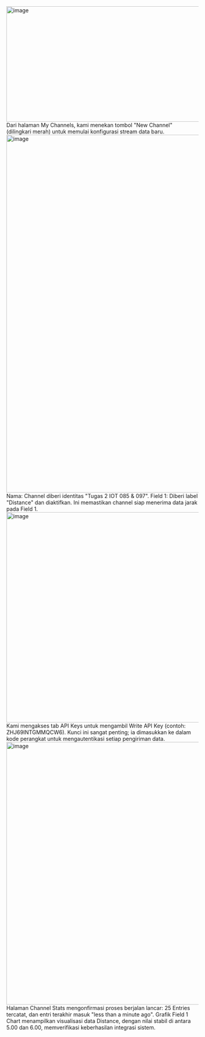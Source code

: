 <img width="619" height="302" alt="image" src="https://github.com/user-attachments/assets/12d7cefc-55eb-4b51-92fc-26e2cf7fd7e7" />
Dari halaman My Channels, kami menekan tombol "New Channel" (dilingkari merah) untuk memulai konfigurasi stream data baru.

<img width="941" height="936" alt="image" src="https://github.com/user-attachments/assets/7e3ce73e-0efe-4d19-9d6d-455ce1e8bff9" />
Nama: Channel diberi identitas "Tugas 2 IOT 085 & 097". Field 1: Diberi label "Distance" dan diaktifkan. Ini memastikan channel siap menerima data jarak pada Field 1.

<img width="1600" height="550" alt="image" src="https://github.com/user-attachments/assets/9bb3c009-e2ab-42c2-931f-f0b07b1779c4" />
Kami mengakses tab API Keys untuk mengambil Write API Key (contoh: ZHJ69INTGMMQCW6). Kunci ini sangat penting; ia dimasukkan ke dalam kode perangkat untuk mengautentikasi setiap pengiriman data.
  
<img width="1600" height="687" alt="image" src="https://github.com/user-attachments/assets/541cb28a-5979-49ce-a5c5-9c02dfde55c4" />
Halaman Channel Stats mengonfirmasi proses berjalan lancar: 25 Entries tercatat, dan entri terakhir masuk "less than a minute ago". Grafik Field 1 Chart menampilkan visualisasi data Distance, dengan nilai stabil di antara 5.00 dan 6.00, memverifikasi keberhasilan integrasi sistem.
